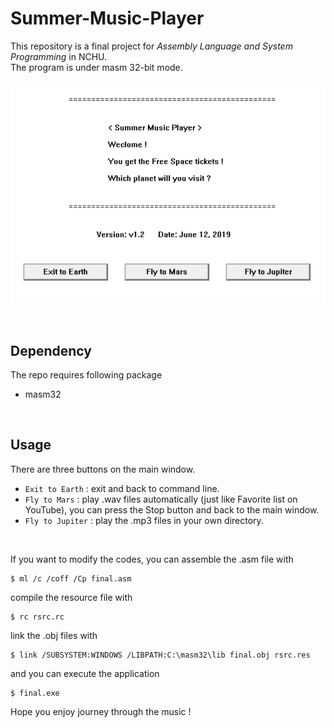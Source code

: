 # Summer-Music-Player

This repository is a final project for *Assembly Language and System Programming* in NCHU. <br>The program is under masm 32-bit mode. 

![](https://raw.githubusercontent.com/chuang76/image/master/asm2.PNG)

<br>

## Dependency 

The repo requires following package

- masm32

<br>

## Usage 

There are three buttons on the main window.

- `Exit to Earth` : exit and back to command line.
- `Fly to Mars` : play .wav files automatically (just like Favorite list on YouTube), you can press the Stop button and back to the main window.
- `Fly to Jupiter` : play the .mp3 files in your own directory.

<br>

If you want to modify the codes, you can assemble the .asm file with 

```
$ ml /c /coff /Cp final.asm
```

compile the resource file with

```
$ rc rsrc.rc
```

link the .obj files with 

```
$ link /SUBSYSTEM:WINDOWS /LIBPATH:C:\masm32\lib final.obj rsrc.res
```

and you can execute the application

```
$ final.exe
```

Hope you enjoy journey through the music ! 
